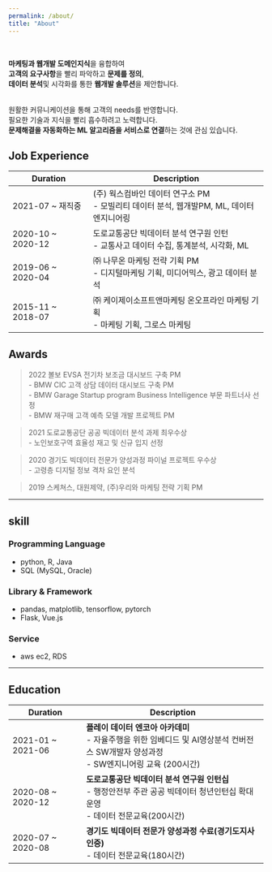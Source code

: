 ```yaml
---
permalink: /about/
title: "About"
---
```

<br>


**마케팅과 웹개발 도메인지식**을 융합하여 <br>
**고객의 요구사항**을 빨리 파악하고 **문제를 정의**, <br>
**데이터 분석**및 시각화를 통한 **웹개발 솔루션**을 제안합니다. <br><br>

원활한 커뮤니케이션을 통해 고객의 needs를 반영합니다. <br>
필요한 기술과 지식을 빨리 흡수하려고 노력합니다.<br>
**문제해결을 자동화하는 ML 알고리즘을 서비스로 연결**하는 것에 관심 있습니다.
<br>

## Job Experience

| Duration                                    | Description                                          |
| ------------------------------------------- | ----------------------------------------------------- |
| 2021-07 ~ 재직중 | (주) 웍스컴바인 데이터 연구소 PM <br> - 모빌리티 데이터 분석, 웹개발PM, ML, 데이터 엔지니어링  |
| 2020-10 ~ 2020-12 | 도로교통공단 빅데이터 분석 연구원 인턴 <br> - 교통사고 데이터 수집, 통계분석, 시각화, ML |
| 2019-06 ~ 2020-04 | ㈜ 나무온 마케팅 전략 기획 PM <br> - 디지털마케팅 기획, 미디어믹스, 광고 데이터 분석| 
| 2015-11 ~ 2018-07 | ㈜ 케이제이소프트앤마케팅 온오프라인 마케팅 기획 <br> - 마케팅 기획, 그로스 마케팅  | 


## Awards


> 2022 볼보 EVSA 전기차 보조금 대시보드 구축 PM
<br>- BMW CIC 고객 상담 데이터 대시보드 구축 PM 
<br>- BMW Garage Startup program Business Intelligence 부문 파트너사 선정
<br>- BMW 재구매 고객 예측 모델 개발 프로젝트 PM

  
> 2021 도로교통공단 공공 빅데이터 분석 과제 최우수상 
<br>- 노인보호구역 효율성 재고 및 신규 입지 선정


> 2020 경기도 빅데이터 전문가 양성과정 파이널 프로젝트 우수상
<br>- 고령층 디지털 정보 격차 요인 분석

> 2019 스케쳐스, 대원제약, (주)우리와 마케팅 전략 기획 PM 

---

## skill

### Programming Language
- python, R, Java
- SQL (MySQL, Oracle)
### Library & Framework
- pandas, matplotlib, tensorflow, pytorch
- Flask, Vue.js
### Service
- aws ec2, RDS

---

## Education

| Duration                                    | Description                                          |
| ------------------------------------------- | ----------------------------------------------------- |
| 2021-01 ~ 2021-06  | **플레이 데이터 엔코아 아카데미** <br> - 자율주행을 위한 임베디드 및 AI영상분석 컨버전스 SW개발자 양성과정 <br> - SW엔지니어링 교육 (200시간) | 
| 2020-08 ~ 2020-12  | **도로교통공단 빅데이터 분석 연구원 인턴십** <br> - 행정안전부 주관 공공 빅데이터 청년인턴십 확대운영<br> - 데이터 전문교육(200시간)  |
| 2020-07 ~ 2020-08  | **경기도 빅데이터 전문가 양성과정 수료(경기도지사 인증)** <br> - 데이터 전문교육(180시간) |
